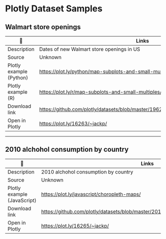 # Plotly Dataset Samples

## Walmart store openings 
:book: | Links
--- | ---
Description | Dates of new Walmart store openings in US
Source | Unknown
Plotly example (Python) | https://plot.ly/python/map-subplots-and-small-multiples/
Plotly example (R) | https://plot.ly/r/map-subplots-and-small-multiples/
Download link | https://github.com/plotly/datasets/blob/master/1962_2006_walmart_store_openings.csv
Open in Plotly | https://plot.ly/16263/~jackp/

***

## 2010 alchohol consumption by country
:book: | Links
--- | ---
Description | 2010 alchohol consumption by country
Source | Unknown
Plotly example (JavaScript) | https://plot.ly/javascript/choropleth-maps/
Download link | https://github.com/plotly/datasets/blob/master/2010_alcohol_consumption_by_country.csv
Open in Plotly | https://plot.ly/16265/~jackp/

